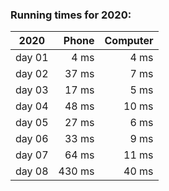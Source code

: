 ### Running times for 2020:

|2020    |Phone   |Computer|
|--------|-------:|-------:|
|day 01  |4 ms    |4 ms    |
|day 02  |37 ms   |7 ms    |
|day 03  |17 ms   |5 ms    |
|day 04  |48 ms   |10 ms   |
|day 05  |27 ms   |6 ms    |
|day 06  |33 ms   |9 ms    |
|day 07  |64 ms   |11 ms   |
|day 08  |430 ms  |40 ms   |
